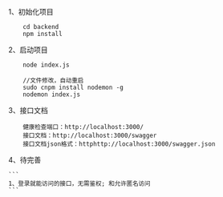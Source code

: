 1、初始化项目
```
    cd backend
    npm install
```

2、启动项目
```
    node index.js
    
    //文件修改，自动重启
    sudo cnpm install nodemon -g
    nodemon index.js
```
3、接口文档
```
    健康检查端口：http://localhost:3000/
    接口文档：http://localhost:3000/swagger
    接口文档json格式：httphttp://localhost:3000/swagger.json

```

4、待完善

    ```
    1、登录就能访问的接口，无需鉴权; 和允许匿名访问
    ```